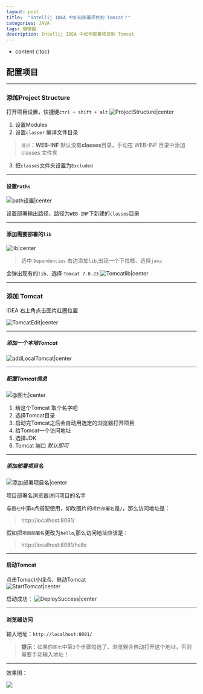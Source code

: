 ```yaml
---
layout: post
title:  "Intellij IDEA 中如何部署项目到 Tomcat？"
categories: JAVA
tags: 编辑器
description: Intellij IDEA 中如何部署项目到 Tomcat
---
```


* content
{:toc}


## 配置项目
- - -
### 添加Project Structure
打开项目设置，快捷键`ctrl + shift + alt`
![ProjectStructure|center](/images/2017-03-27/01.png)
 1. 设置Modules
 2. 设置`classer` 编译文件目录
 >  `提示`：**WEB-INF**  默认没有**classes**目录，手动在 WEB-INF 目录中添加 classes 文件夹

 3.  把`classes`文件夹设置为`Excluded`
 
 <!--more-->
- - -
#### 设置`Paths`
 ![path设置|center](/images/2017-03-27/02.png)
 
 设置部署输出路径、路径为`WEB-INF`下新建的`classes`目录
 - - - 

#### 添加需要部署的`lib`
![lib|center](/images/2017-03-27/03.png)

> 选中 `Dependencies` 右边添加`lib`,出现一个下拉框、选择`java`

会弹出现有的`lib`、选择 `Tomcat 7.0.23`
![Tomcatlib|center](/images/2017-03-27/04.png)
- - - 
### 添加 Tomcat
IDEA 右上角点击图片红圈位置

![TomcatEdit|center](/images/2017-03-27/05.png)
- - -

##### 添加一个本地Tomcat 
![addLocalTomcat|center](/images/2017-03-27/06.png)
- - -

##### 配置Tomcat信息
![@图七|center](/images/2017-03-27/07.png)

1. 给这个Tomcat 取个名字吧
2. 选择Tomcat目录
3. 启动完Tomcat之后会自动用选定的浏览器打开项目
4. 给Tomcat一个访问地址
5. 选择JDK
6. Tomcat 端口 *默认即可*

- - - 
##### 添加部署项目名
![添加部署项目名|center](/images/2017-03-27/08.png)

项目部署名浏览器访问项目的名字

与`图七`中第`4`点搭配使用，如改图片的`项目部署名`是`/`，那么访问地址是：
>  http://localhost:8081/

假如把`项目部署名`更改为`hello`,那么访问地址应该是：
> http://localhost:8081/hello

- - - 

#### 启动Tomcat
点击Tomact小绿点、启动Tomcat<br/>
![StartTomcat|center](/images/2017-03-27/09.png)

启动成功：
![DeploySuccess|center](/images/2017-03-27/10.png)
- - -
#### 浏览器访问
输入地址：`http://localhost:8081/`
> **提示**：如果你`图七`中第`3`个步骤勾选了、浏览器会自动打开这个地址，否则需要手动输入地址！


- - - 

效果图：

![](/images/2017-03-27/11.png)
